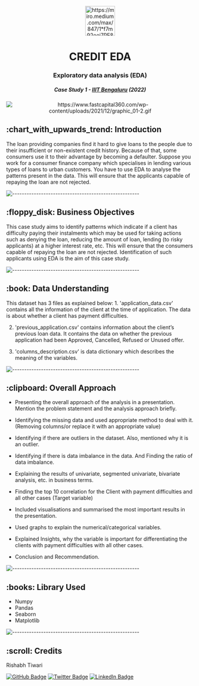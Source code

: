
<p align="center"> 
  <img src="https://miro.medium.com/max/847/1*f7m92eei7PE8gFyaCQnXMw.jpeg" alt="https://miro.medium.com/max/847/1*f7m92eei7PE8gFyaCQnXMw.jpeg" width="80px" height="80px">
</p>
<h1 align="center"> CREDIT EDA </h1>
<h3 align="center">  Exploratory data analysis (EDA)  </h3>
<h5 align="center"> Case Study 1 - <a href="https://www.concordia.ca/">IIIT Bengaluru</a> (2022) </h5>

<p align="center"> 
   <img src="https://www.fastcapital360.com/wp-content/uploads/2021/12/graphic_01-2.gif" alt="https://www.fastcapital360.com/wp-content/uploads/2021/12/graphic_01-2.gif">

<h2> :chart_with_upwards_trend: Introduction</h2>
</b>The loan providing companies find it hard to give loans to the people due to their insufficient or non-existent credit history. Because of that, some consumers use it to their advantage by becoming a defaulter. Suppose you work for a consumer finance company which specialises in lending various types of loans to urban customers. You have to use EDA to analyse the patterns present in the data. This will ensure that the applicants capable of repaying the loan are not rejected.</b>

![-----------------------------------------------------](https://raw.githubusercontent.com/andreasbm/readme/master/assets/lines/rainbow.png)


<h2> :floppy_disk: Business Objectives</h2>
</b>This case study aims to identify patterns which indicate if a client has difficulty paying their instalments which may be used for taking actions such as denying the loan, reducing the amount of loan, lending (to risky applicants) at a higher interest rate, etc. This will ensure that the consumers capable of repaying the loan are not rejected. Identification of such applicants using EDA is the aim of this case study.</b>

![-----------------------------------------------------](https://raw.githubusercontent.com/andreasbm/readme/master/assets/lines/rainbow.png)

<h2> :book: Data Understanding </h2>
This dataset has 3 files as explained below: 
1. 'application_data.csv'  contains all the information of the client at the time of application.
The data is about whether a client has payment difficulties.

2. 'previous_application.csv' contains information about the client’s previous loan data. It contains the data on whether the previous application had been Approved, Cancelled, Refused or Unused offer.

3. 'columns_description.csv' is data dictionary which describes the meaning of the variables.

![-----------------------------------------------------](https://raw.githubusercontent.com/andreasbm/readme/master/assets/lines/rainbow.png)


<h2> :clipboard: Overall Approach </h2>

-  Presenting the overall approach of the analysis in a presentation. Mention the problem statement and the analysis approach briefly.

- Identifying the missing data and used appropriate method to deal with it. (Removing columns/or replace it with an appropriate value)

- Identifying if there are outliers in the dataset. Also, mentioned why it is an outlier.

- Identifying if there is data imbalance in the data. And Finding the ratio of data imbalance.

- Explaining the results of univariate, segmented univariate, bivariate analysis, etc. in business terms.

- Finding the top 10 correlation for the Client with payment difficulties and all other cases (Target variable) 

- Included visualisations and summarised the most important results in the presentation. 

- Used graphs to explain the numerical/categorical variables. 

- Explained Insights, why the variable is important for differentiating the clients with payment difficulties with all other cases.

- Conclusion and Recommendation.

![-----------------------------------------------------](https://raw.githubusercontent.com/andreasbm/readme/master/assets/lines/rainbow.png)

<h2> :books: Library Used </h2>

- Numpy
- Pandas
- Seaborn
- Matplotlib

![-----------------------------------------------------](https://raw.githubusercontent.com/andreasbm/readme/master/assets/lines/rainbow.png)

<!-- CREDITS -->
<h2 id="credits"> :scroll: Credits</h2>

Rishabh Tiwari

[![GitHub Badge](https://img.shields.io/badge/GitHub-100000?style=for-the-badge&logo=github&logoColor=white)](https://github.com/irishabhtiwari)
[![Twitter Badge](https://img.shields.io/badge/Twitter-1DA1F2?style=for-the-badge&logo=twitter&logoColor=white)](https://twitter.com/irishabhtiwari)
[![LinkedIn Badge](https://img.shields.io/badge/LinkedIn-0077B5?style=for-the-badge&logo=linkedin&logoColor=white)](https://www.linkedin.com/in/smsrishabh)
